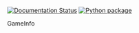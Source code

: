 [![Documentation Status](https://readthedocs.org/projects/gameinfo/badge/?version=latest)](https://gameinfo.readthedocs.io/en/latest/?badge=latest) [![Python package](https://github.com/amstelchen/GameInfo/actions/workflows/python-package.yml/badge.svg)](https://github.com/amstelchen/GameInfo/actions/workflows/python-package.yml)

GameInfo
